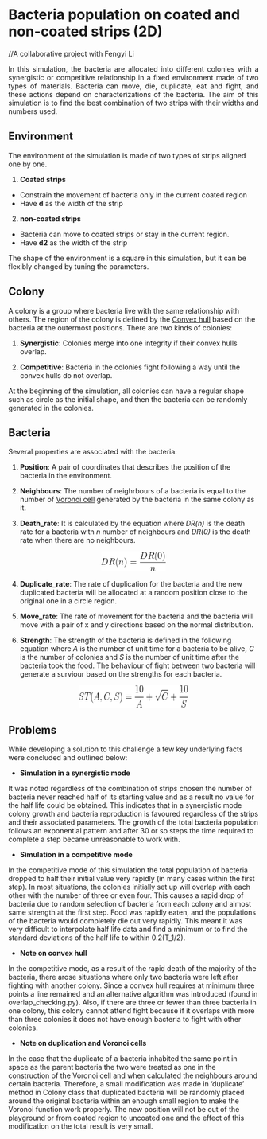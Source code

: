 # Bacteria population on coated and non-coated strips (2D)
//A collaborative project with Fengyi Li
<div style="text-align: justify"> In this simulation, the bacteria are allocated into different colonies with a synergistic or competitive relationship in a fixed environment made of two types of materials. Bacteria can move, die, duplicate, eat and fight, and these actions depend on characterizations of the bacteria. The aim of this simulation is to find the best combination of two strips with their widths and numbers used. </div> 

## Environment

The environment of the simulation is made of two types of strips aligned one by one. 
1. **Coated strips** 
* Constrain the movement of bacteria only in the current coated region
* Have **d** as the width of the strip

2. **non-coated strips** 
* Bacteria can move to coated strips or stay in the current region. 
* Have **d2** as the width of the strip

The shape of the environment is a square in this simulation, but it can be flexibly changed by tuning the parameters.

  

## Colony

A colony is a group where bacteria live with the same relationship with others. The region of the colony is defined by the [Convex hull](https://docs.scipy.org/doc/scipy/reference/generated/scipy.spatial.ConvexHull.html) based on the bacteria at the outermost positions. There are two kinds of colonies:

1. **Synergistic**: Colonies merge into one integrity if their 
convex hulls overlap.

2. **Competitive**: Bacteria in the colonies fight following a way until the convex hulls do not overlap.

At the beginning of the simulation, all colonies can have a regular shape such as circle as the initial shape, and then the bacteria can be randomly generated in the colonies.

## Bacteria

Several properties are associated with the bacteria:

1. **Position**: A pair of coordinates that describes the position of the bacteria in the environment.

2. **Neighbours**: The number of neighrbours of a bacteria is equal to the number of [Voronoi cell](https://docs.scipy.org/doc/scipy-0.18.1/reference/generated/scipy.spatial.Voronoi.html) generated by the bacteria in the same colony as it.

3. **Death_rate**: It is calculated by the equation where *DR(n)* is the death rate for a bacteria with *n* number of neighbours and *DR(0)* is the death rate when there are no neighbours.

<p align="center">
  <img width="130" height="40" src="https://github.com/FengyiLi1102/bacteria_simulation/blob/master/Eq_death_rate.gif">
</p>

4. **Duplicate_rate**: The rate of duplication for the bacteria and the new duplicated bacteria will be allocated at a random position close to the original one in a circle region.

5. **Move_rate**: The rate of movement for the bacteria and the bacteria will move with a pair of x and y directions based on the normal distribution.

6. **Strength**: The strength of the bacteria is defined in the following equation where *A* is the number of unit time for a bacteria to be alive, *C* is the number of colonies and *S* is the number of unit time after the bacteria took the food. The behaviour of fight between two bacteria will generate a surviour based on the strengths for each bacteria.

<p align="center">
  <img width="220" height="45" src="https://github.com/FengyiLi1102/bacteria_simulation/blob/master/Eq_strength.gif">
</p>


## Problems
While developing a solution to this challenge a few key underlying facts were concluded and outlined below:

- **Simulation in a synergistic mode**

It was noted regardless of the combination of strips chosen the number of bacteria never reached half of its starting value and as a result no value for the half life could be obtained. This indicates that in a synergistic mode colony growth and bacteria reproduction is favoured regardless of the strips and their associated parameters. The growth of the total bacteria population follows an exponential pattern and after 30 or so steps the time required to complete a step became unreasonable to work with.


- **Simulation in a competitive mode**

In the competitive mode of this simulation the total population of bacteria dropped to half their initial value very rapidly (in many cases within the first step). In most situations, the colonies initially set up will overlap with each other with the number of three or even four. This causes a rapid drop of bacteria due to random selection of bacteria from each colony and almost same strength at the first step. Food was rapidly eaten, and the populations of the bacteria would completely die out very rapidly. This meant it was very difficult to interpolate half life data and find a minimum or to find the standard deviations of the half life to within 0.2(T_1/2).


- **Note on convex hull**

In the competitive mode, as a result of the rapid death of the majority of the bacteria, there arose situations where only two bacteria were left after fighting with another colony. Since a convex hull requires at minimum three points a line remained and an alternative algorithm was introduced (found in overlap_checking.py). Also, if there are three or fewer than three bacteria in one colony, this colony cannot attend fight because if it overlaps with more than three colonies it does not have enough bacteria to fight with other colonies.


- **Note on duplication and Voronoi cells**

In the case that the duplicate of a bacteria inhabited the same point in space as the parent bacteria the two were treated as one in the construction of the Voronoi cell and when calculated the neighbours around certain bacteria. Therefore, a small modification was made in ‘duplicate’ method in Colony class that duplicated bacteria will be randomly placed around the original bacteria within an enough small region to make the Voronoi function work properly. The new position will not be out of the playground or from coated region to uncoated one and the effect of this modification on the total result is very small.


